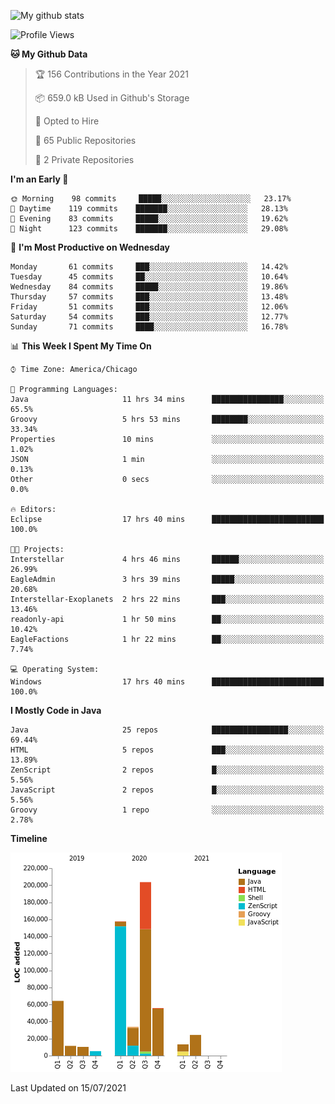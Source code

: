 ![My github stats](https://github-readme-stats.vercel.app/api?username=romvoid95&theme=gruvbox&include_all_commits=true&show_icons=true")

<!--START_SECTION:waka-->
![Profile Views](http://img.shields.io/badge/Profile%20Views-0-blue)

**🐱 My Github Data** 

> 🏆 156 Contributions in the Year 2021
 > 
> 📦 659.0 kB Used in Github's Storage 
 > 
> 💼 Opted to Hire
 > 
> 📜 65 Public Repositories 
 > 
> 🔑 2 Private Repositories  
 > 
**I'm an Early 🐤** 

```text
🌞 Morning    98 commits     █████░░░░░░░░░░░░░░░░░░░░   23.17% 
🌆 Daytime    119 commits    ███████░░░░░░░░░░░░░░░░░░   28.13% 
🌃 Evening    83 commits     █████░░░░░░░░░░░░░░░░░░░░   19.62% 
🌙 Night      123 commits    ███████░░░░░░░░░░░░░░░░░░   29.08%

```
📅 **I'm Most Productive on Wednesday** 

```text
Monday       61 commits     ███░░░░░░░░░░░░░░░░░░░░░░   14.42% 
Tuesday      45 commits     ██░░░░░░░░░░░░░░░░░░░░░░░   10.64% 
Wednesday    84 commits     █████░░░░░░░░░░░░░░░░░░░░   19.86% 
Thursday     57 commits     ███░░░░░░░░░░░░░░░░░░░░░░   13.48% 
Friday       51 commits     ███░░░░░░░░░░░░░░░░░░░░░░   12.06% 
Saturday     54 commits     ███░░░░░░░░░░░░░░░░░░░░░░   12.77% 
Sunday       71 commits     ████░░░░░░░░░░░░░░░░░░░░░   16.78%

```


📊 **This Week I Spent My Time On** 

```text
⌚︎ Time Zone: America/Chicago

💬 Programming Languages: 
Java                     11 hrs 34 mins      ████████████████░░░░░░░░░   65.5% 
Groovy                   5 hrs 53 mins       ████████░░░░░░░░░░░░░░░░░   33.34% 
Properties               10 mins             ░░░░░░░░░░░░░░░░░░░░░░░░░   1.02% 
JSON                     1 min               ░░░░░░░░░░░░░░░░░░░░░░░░░   0.13% 
Other                    0 secs              ░░░░░░░░░░░░░░░░░░░░░░░░░   0.0%

🔥 Editors: 
Eclipse                  17 hrs 40 mins      █████████████████████████   100.0%

🐱‍💻 Projects: 
Interstellar             4 hrs 46 mins       ██████░░░░░░░░░░░░░░░░░░░   26.99% 
EagleAdmin               3 hrs 39 mins       █████░░░░░░░░░░░░░░░░░░░░   20.68% 
Interstellar-Exoplanets  2 hrs 22 mins       ███░░░░░░░░░░░░░░░░░░░░░░   13.46% 
readonly-api             1 hr 50 mins        ██░░░░░░░░░░░░░░░░░░░░░░░   10.42% 
EagleFactions            1 hr 22 mins        ██░░░░░░░░░░░░░░░░░░░░░░░   7.74%

💻 Operating System: 
Windows                  17 hrs 40 mins      █████████████████████████   100.0%

```

**I Mostly Code in Java** 

```text
Java                     25 repos            █████████████████░░░░░░░░   69.44% 
HTML                     5 repos             ███░░░░░░░░░░░░░░░░░░░░░░   13.89% 
ZenScript                2 repos             █░░░░░░░░░░░░░░░░░░░░░░░░   5.56% 
JavaScript               2 repos             █░░░░░░░░░░░░░░░░░░░░░░░░   5.56% 
Groovy                   1 repo              ░░░░░░░░░░░░░░░░░░░░░░░░░   2.78%

```


**Timeline**

![Chart not found](https://raw.githubusercontent.com/ROMVoid95/ROMVoid95/master/charts/bar_graph.png) 


 Last Updated on 15/07/2021
<!--END_SECTION:waka-->
